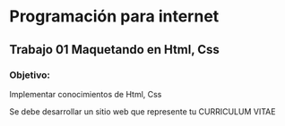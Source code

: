 # Programación para internet

## Trabajo 01 Maquetando en Html, Css

### Objetivo:

Implementar conocimientos de Html, Css

Se debe desarrollar un sitio web que represente tu CURRICULUM VITAE
